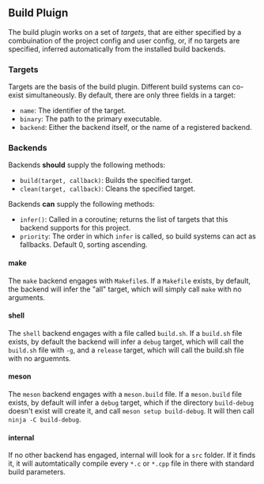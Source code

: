 ## Build Pluign

The build plugin works on a set of *targets*, that are either specified by a combuination of the project config and user config, or, if no targets are specified, inferred automatically from the installed build backends.

### Targets

Targets are the basis of the build plugin. Different build systems can co-exist simultaneously. By default, there are only three fields in a target:

* `name`: The identifier of the target.
* `binary`: The path to the primary executable.
* `backend`: Either the backend itself, or the name of a registered backend.

### Backends

Backends **should** supply the following methods:

* `build(target, callback)`: Builds the specified target.
* `clean(target, callback)`: Cleans the specified target.

Backends **can** supply the following methods:

* `infer()`: Called in a coroutine; returns the list of targets that this backend supports for this project.
* `priority`: The order in which `infer` is called, so build systems can act as fallbacks. Default 0, sorting ascending.

#### make

The `make` backend engages with `Makefile`s. If a `Makefile` exists, by default, the backend will infer the "all" target, which will simply call `make` with no arguments.

#### shell

The `shell` backend engages with a file called `build.sh`. If a `build.sh` file exists, by default the backend will infer a `debug` target, which will call the `build.sh` file with `-g`, and a `release` target, which will call the build.sh file with no arguemnts.

#### meson

The `meson` backend engages with a `meson.build` file. If a `meson.build` file exists, by default will infer a `debug` target, which if the directory `build-debug` doesn't exist will create it, and call `meson setup build-debug`. It will then call `ninja -C build-debug`.

#### internal

If no other backend has engaged, internal will look for a `src` folder. If it finds it, it will automtatically compile every `*.c` or `*.cpp` file in there with standard build parameters.
